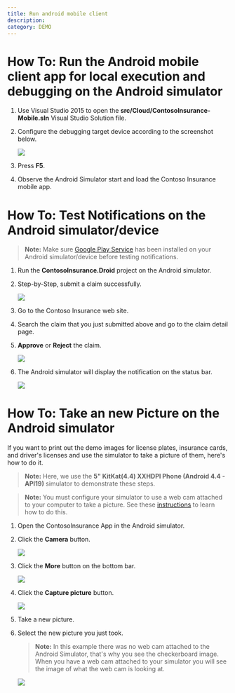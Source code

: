 ```yaml
---
title: Run android mobile client
description:
category: DEMO
---
```


# How To: Run the Android mobile client app for local execution and debugging on the Android simulator

1. Use Visual Studio 2015 to open the **src/Cloud/ContosoInsurance-Mobile.sln** Visual Studio Solution file.
   
2. Configure the debugging target device according to the screenshot below.

   ![]({{site.baseurl}}/img/deployment/VS-Android-Deployment-Settings.png)
3. Press **F5**.
4. Observe the Android Simulator start and load the Contoso Insurance mobile app.

# How To: Test Notifications on the Android simulator/device

> **Note:** Make sure [Google Play Service](https://play.google.com/store/apps/details?id=com.google.android.gms&hl=en "Google Play Service") has been installed on your Android simulator/device before testing notifications.

1. Run the **ContosoInsurance.Droid** project on the Android simulator.
2. Step-by-Step, submit a claim successfully.

	![]({{site.baseurl}}/img/deployment/Android-submit-a-claim.png)

3. Go to the Contoso Insurance web site.
4. Search the claim that you just submitted above and go to the claim detail page.
5. **Approve** or **Reject** the claim.

	![]({{site.baseurl}}/img/deployment/approve-a-claim.png)	

6. The Android simulator will display the notification on the status bar.

    ![]({{site.baseurl}}/img/deployment/android-display-notification.png)

# How To: Take an new Picture on the Android simulator

If you want to print out the demo images for license plates, insurance cards, and driver's licenses and use the simulator to take a picture of them, here's how to do it.

>**Note:** Here, we use the **5" KitKat(4.4) XXHDPI Phone (Android 4.4 - API19)** simulator to demonstrate these steps.


>**Note:** You must configure your simulator to use a web cam attached to your computer to take a picture.  See these [instructions](https://developer.android.com/studio/run/managing-avds.html) to learn how to do this.

1. Open the ContosoInsurance App in the Android simulator.

2. Click the **Camera** button.

	![]({{site.baseurl}}/img/deployment/Android-camerabuttonClick.png)

3. Click the **More** button on the bottom bar.

	![]({{site.baseurl}}/img/deployment/Android-galleryClickMenu.png)

4. Click the **Capture picture** button.

	![]({{site.baseurl}}/img/deployment/Android-galleryClickCapturePicture.png)

5. Take a new picture.

6. Select the new picture you just took.

	>**Note:** In this example there was no web cam attached to the Android Simulator, that's why you see the checkerboard image.  When you have a web cam attached to your simulator you will see the image of what the web cam is looking at.

	![]({{site.baseurl}}/img/deployment/Android-gallerySelectPicture.png)